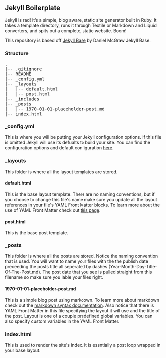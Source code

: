 ## Jekyll Boilerplate ##

Jekyll is rad! It’s a simple, blog aware, static site generator built in Ruby. It takes a template directory, runs it through Textile or Markdown and Liquid converters, and spits out a complete, static website. Boom!

This repository is based off [Jekyll Base](https://github.com/danielmcgraw/Jekyll-Base) by Daniel McGraw Jekyll Base.

### Structure ###
<pre>
.
|-- .gitignore
|-- README
|-- _config.yml
|-- _layouts
|   |-- default.html
|   |-- post.html
|-- _includes
|-- _posts
|   |-- 1970-01-01-placeholder-post.md
|-- index.html
</pre>

### _config.yml ###
This is where you will be putting your Jekyll configuration options. If this file is omitted Jekyll will use its defualts to build your site. You can find the configuration options and default configuration [here](https://github.com/mojombo/jekyll/wiki/configuration).

### _layouts ###
This folder is where all the layout templates are stored.

#### default.html ####
This is the base layout template. There are no naming conventions, but if you choose to change this file's name make sure you update all the layout references in your file's YAML Front Matter blocks. To learn more about the use of YAML Front Matter check out [this page](https://github.com/mojombo/jekyll/wiki/yaml-front-matter).

#### post.html ####
This is the base post template.

### _posts ###
This folder is where all the posts are stored. Notice the naming convention that is used. You will want to name your files with the the publish date preceeding the posts title all seperated by dashes (Year-Month-Day-Title-Of-The-Post.md). The post date that you see is pulled straight from this filename so make sure you lable your files right.

#### 1970-01-01-placeholder-post.md ####
This is a simple blog post using markdown. To learn more about markdown check out the [markdown syntax documentation](http://daringfireball.net/projects/markdown/syntax). Also notice that there is YAML Front Matter in this file specifying the layout it will use and the title of the post. Layout is one of a couple predefined global variables. You can also specify custom variables in the YAML Front Matter.

### index.html ###
This is used to render the site's index. It is essntially a post loop wrapped in your base layout.
